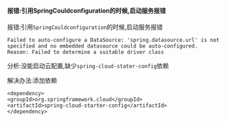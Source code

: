 #### 报错:引用SpringCouldconfiguration的时候,启动服务报错

报错:引用`SpringCouldconfiguration`的时候,启动服务报错

```
Failed to auto-configure a DataSource: 'spring.datasource.url' is not specified and no embedded datasource could be auto-configured.
Reason: Failed to determine a suitable driver class
```

分析:没能启动云配置,缺少`spring-cloud-stater-config`依赖

解决办法:添加依赖

```
<dependency>
<groupId>org.springframework.cloud</groupId>
<artifactId>spring‐cloud‐starter‐config</artifactId>
</dependency>
```

